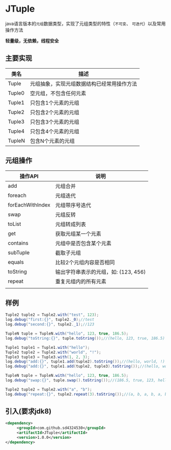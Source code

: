 # JTuple

java语言版本的`元组`数据类型，实现了元组类型的特性（`不可变`、 `可迭代`）以及常用操作方法

**轻量级，无依赖，线程安全**



## 主要实现

| 类名     | 描述                    |
| ------ | --------------------- |
| Tuple  | 元组抽象，实现元组数据结构已经常用操作方法 |
| Tuple0 | 空元组，不包含任何元素           |
| Tuple1 | 只包含1个元素的元组            |
| Tuple2 | 只包含2个元素的元组            |
| Tuple3 | 只包含3个元素的元组            |
| Tuple4 | 只包含4个元素的元组            |
| TupleN | 包含N个元素的元组             |



## 元组操作

| 操作API            | 说明                       |
| ---------------- | ------------------------ |
| add              | 元组合并                     |
| foreach          | 元组迭代                     |
| forEachWithIndex | 元组带序号迭代                  |
| swap             | 元组反转                     |
| toList           | 元组转成列表                   |
| get              | 获取元组某一个元素                |
| contains         | 元组中是否包含某个元素              |
| subTuple         | 截取子元组                    |
| equals           | 比较2个元组内容是否相同             |
| toString         | 输出字符串表示的元组，如: (123, 456) |
| repeat           | 重复元组内的所有元素               |
|                  |                          |

## 样例
```java
Tuple2 tuple2 = Tuple2.with("test", 123);
log.debug("first:{}", tuple2._0);//test
log.debug("second:{}", tuple2._1);//123
```


``` java
TupleN tuple = TupleN.with("hello", 123, true, 186.5);
log.debug("toString:{}", tuple.toString());//(hello, 123, true, 186.5)
```

```java
Tuple1 tuple1 = Tuple1.with("hello");
Tuple2 tuple2 = Tuple2.with("world", "!");
Tuple3 tuple3 = Tuple3.with(1, 2, 3);
log.debug("add:{}", tuple1.add(tuple2).toString());//(hello, world, !)
log.debug("add:{}", tuple1.add(tuple2, tuple3).toString());//(hello, world, !, 1, 2, 3)
```

```java
TupleN tuple = TupleN.with("hello", 123, true, 186.5);
log.debug("swap:{}", tuple.swap().toString());//(186.5, true, 123, hello)
```

```java
Tuple2 tuple2 = Tuple2.with("a", "b");
log.debug("repeat:{}", tuple2.repeat(3).toString());//(a, b, a, b, a, b)
```



## 引入(要求jdk8)

```xml
<dependency>
     <groupId>com.github.sd4324530</groupId>
     <artifactId>JTuple</artifactId>
     <version>1.0.0</version>
</dependency>
```

